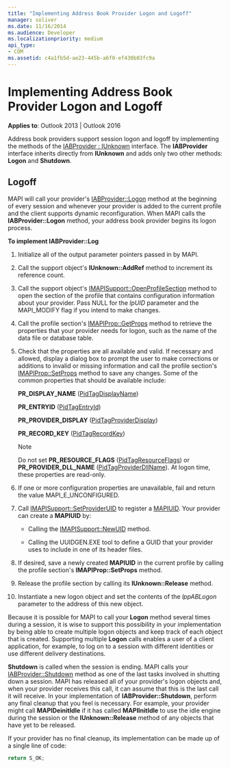 ```yaml
---
title: "Implementing Address Book Provider Logon and Logoff"
manager: soliver
ms.date: 11/16/2014
ms.audience: Developer
ms.localizationpriority: medium
api_type:
- COM
ms.assetid: c4a1fb5d-ae23-445b-a6f0-ef430b03fc9a
---
```


# Implementing Address Book Provider Logon and Logoff

**Applies to**: Outlook 2013 | Outlook 2016
  
Address book providers support session logon and logoff by implementing the methods of the [IABProvider : IUnknown](iabprovideriunknown.md) interface. The **IABProvider** interface inherits directly from **IUnknown** and adds only two other methods: **Logon** and **Shutdown**.
  
## Logoff

MAPI will call your provider's [IABProvider::Logon](iabprovider-logon.md) method at the beginning of every session and whenever your provider is added to the current profile and the client supports dynamic reconfiguration. When MAPI calls the **IABProvider::Logon** method, your address book provider begins its logon process.
  
**To implement IABProvider::Log**
  
1. Initialize all of the output parameter pointers passed in by MAPI.

2. Call the support object's **IUnknown::AddRef** method to increment its reference count.

3. Call the support object's [IMAPISupport::OpenProfileSection](imapisupport-openprofilesection.md) method to open the section of the profile that contains configuration information about your provider. Pass NULL for the _lpUID_ parameter and the MAPI_MODIFY flag if you intend to make changes.

4. Call the profile section's [IMAPIProp::GetProps](imapiprop-getprops.md) method to retrieve the properties that your provider needs for logon, such as the name of the data file or database table.

5. Check that the properties are all available and valid. If necessary and allowed, display a dialog box to prompt the user to make corrections or additions to invalid or missing information and call the profile section's [IMAPIProp::SetProps](imapiprop-setprops.md) method to save any changes. Some of the common properties that should be available include:

   **PR_DISPLAY_NAME** ([PidTagDisplayName](pidtagdisplayname-canonical-property.md))

   **PR_ENTRYID** ([PidTagEntryId](pidtagentryid-canonical-property.md))

   **PR_PROVIDER_DISPLAY** ([PidTagProviderDisplay](pidtagproviderdisplay-canonical-property.md))

   **PR_RECORD_KEY** ([PidTagRecordKey](pidtagrecordkey-canonical-property.md))

   > [!NOTE]
   > Do not set **PR_RESOURCE_FLAGS** ([PidTagResourceFlags](pidtagresourceflags-canonical-property.md)) or **PR_PROVIDER_DLL_NAME** ([PidTagProviderDllName](pidtagproviderdllname-canonical-property.md)). At logon time, these properties are read-only.
  
6. If one or more configuration properties are unavailable, fail and return the value MAPI_E_UNCONFIGURED.

7. Call [IMAPISupport::SetProviderUID](imapisupport-setprovideruid.md) to register a [MAPIUID](mapiuid.md). Your provider can create a **MAPIUID** by:

   - Calling the [IMAPISupport::NewUID](imapisupport-newuid.md) method.

   - Calling the UUIDGEN.EXE tool to define a GUID that your provider uses to include in one of its header files.

8. If desired, save a newly created **MAPIUID** in the current profile by calling the profile section's **IMAPIProp::SetProps** method.

9. Release the profile section by calling its **IUnknown::Release** method.

10. Instantiate a new logon object and set the contents of the _lppABLogon_ parameter to the address of this new object.

Because it is possible for MAPI to call your **Logon** method several times during a session, it is wise to support this possibility in your implementation by being able to create multiple logon objects and keep track of each object that is created. Supporting multiple **Logon** calls enables a user of a client application, for example, to log on to a session with different identities or use different delivery destinations.
  
**Shutdown** is called when the session is ending. MAPI calls your [IABProvider::Shutdown](iabprovider-shutdown.md) method as one of the last tasks involved in shutting down a session. MAPI has released all of your provider's logon objects and, when your provider receives this call, it can assume that this is the last call it will receive. In your implementation of **IABProvider::Shutdown**, perform any final cleanup that you feel is necessary. For example, your provider might call **MAPIDeinitIdle** if it has called **MAPIInitIdle** to use the idle engine during the session or the **IUnknown::Release** method of any objects that have yet to be released.
  
If your provider has no final cleanup, its implementation can be made up of a single line of code:
  
```cpp
return S_OK;

```
